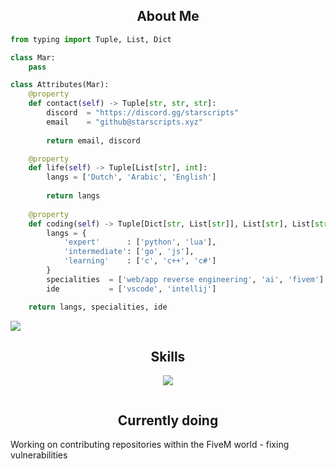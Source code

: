 <!-- <p align="center">
    <img alt="" src=https://img.shields.io/github/stars/mardev-xyz?style=for-the-badge&?affiliations=OWNER%2CCOLLABORATOR />
    <img alt="" src=https://komarev.com/ghpvc/?username=mardev-xyz&style=for-the-badge />
</p> -->


<h2 align="center">About Me </h2>

```python
from typing import Tuple, List, Dict

class Mar:
    pass

class Attributes(Mar):
    @property
    def contact(self) -> Tuple[str, str, str]:
        discord  = "https://discord.gg/starscripts"
        email    = "github@starscripts.xyz"
	    
        return email, discord

    @property
    def life(self) -> Tuple[List[str], int]:
        langs = ['Dutch', 'Arabic', 'English']
		
        return langs
	
    @property
    def coding(self) -> Tuple[Dict[str, List[str]], List[str], List[str], Dict[str]]:
        langs = {
            'expert'      : ['python', 'lua'],
            'intermediate': ['go', 'js'],
            'learning'    : ['c', 'c++', 'c#']
        }
        specialities  = ['web/app reverse engineering', 'ai', 'fivem']
        ide           = ['vscode', 'intellij']

	return langs, specialities, ide
```

![](https://komarev.com/ghpvc/?username=mardev-xyz)

<h2 align="center">Skills </h2>

<p align="center">
  <a href="https://skillicons.dev">
    <img src="https://skillicons.dev/icons?i=python,golang,vscode,androidstudio,c,cs,cpp,js,css,html" />
  </a>
</p>

<p href="https://discord.gg/starscripts" align="center">
    <img alt="" src="https://github-readme-stats.vercel.app/api?username=mardev-xyz&theme=tokyonight&show_icons=true">
</p>

<h2 align="center">Currently doing </h2>
Working on contributing repositories within the FiveM world - fixing vulnerabilities
